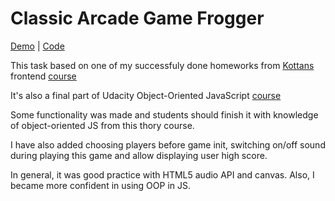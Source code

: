 # Classic Arcade Game Frogger

[Demo](https://kalash14.github.io/frogger-game/)  |  [Code](https://github.com/kalash14/frogger-game/tree/master/js) 

This task based on one of my successfuly done homeworks from [Kottans](https://github.com/kottans/) frontend [course](https://github.com/Kottans/frontend)

It's also a final part of Udacity Object-Oriented JavaScript
[course](https://classroom.udacity.com/courses/ud015)

Some functionality was made and students should finish it with knowledge of object-oriented JS from this thory course.

I have also added choosing players before game init, switching on/off sound during playing this game and allow displaying user high score.

In general, it was good practice with HTML5 audio API and canvas. Also, I became more confident in using OOP in JS.